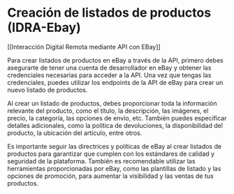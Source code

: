 # Creación de listados de productos (IDRA-Ebay)

[[Interacción Digital Remota mediante API con EBay]]

Para crear listados de productos en eBay a través de la API, primero debes asegurarte de tener una cuenta de desarrollador en eBay y obtener las credenciales necesarias para acceder a la API. Una vez que tengas las credenciales, puedes utilizar los endpoints de la API de eBay para crear un nuevo listado de productos.

Al crear un listado de productos, debes proporcionar toda la información relevante del producto, como el título, la descripción, las imágenes, el precio, la categoría, las opciones de envío, etc. También puedes especificar detalles adicionales, como la política de devoluciones, la disponibilidad del producto, la ubicación del artículo, entre otros.

Es importante seguir las directrices y políticas de eBay al crear listados de productos para garantizar que cumplen con los estándares de calidad y seguridad de la plataforma. También es recomendable utilizar las herramientas proporcionadas por eBay, como las plantillas de listado y las opciones de promoción, para aumentar la visibilidad y las ventas de tus productos.
